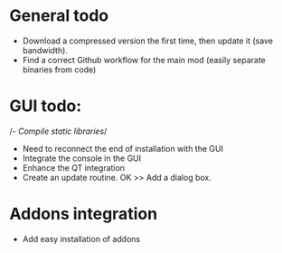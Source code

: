 # General todo
- Download a compressed version the first time, then update it (save bandwidth).
- Find a correct Github workflow for the main mod (easily separate binaries from code)

# GUI todo:
/*- Compile static libraries*/
- Need to reconnect the end of installation with the GUI
- Integrate the console in the GUI
- Enhance the QT integration
- Create an update routine. OK >> Add a dialog box.

# Addons integration
- Add easy installation of addons
